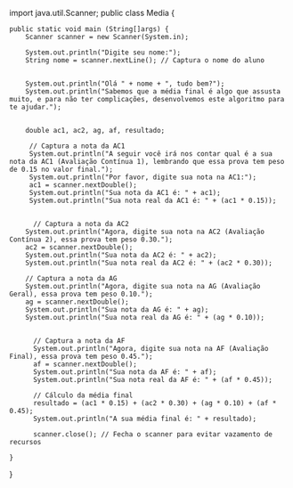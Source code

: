 import java.util.Scanner;
public class Media {

    public static void main (String[]args) {
        Scanner scanner = new Scanner(System.in); 
        
        System.out.println("Digite seu nome:");
        String nome = scanner.nextLine(); // Captura o nome do aluno


        System.out.println("Olá " + nome + ", tudo bem?");
        System.out.println("Sabemos que a média final é algo que assusta muito, e para não ter complicações, desenvolvemos este algoritmo para te ajudar.");


        double ac1, ac2, ag, af, resultado;

         // Captura a nota da AC1
         System.out.println("A seguir você irá nos contar qual é a sua nota da AC1 (Avaliação Contínua 1), lembrando que essa prova tem peso de 0.15 no valor final.");
         System.out.println("Por favor, digite sua nota na AC1:");
         ac1 = scanner.nextDouble();
         System.out.println("Sua nota da AC1 é: " + ac1);
         System.out.println("Sua nota real da AC1 é: " + (ac1 * 0.15));
 

          // Captura a nota da AC2
        System.out.println("Agora, digite sua nota na AC2 (Avaliação Contínua 2), essa prova tem peso 0.30.");
        ac2 = scanner.nextDouble();
        System.out.println("Sua nota da AC2 é: " + ac2);
        System.out.println("Sua nota real da AC2 é: " + (ac2 * 0.30));

        // Captura a nota da AG
        System.out.println("Agora, digite sua nota na AG (Avaliação Geral), essa prova tem peso 0.10.");
        ag = scanner.nextDouble();
        System.out.println("Sua nota da AG é: " + ag);
        System.out.println("Sua nota real da AG é: " + (ag * 0.10));


          // Captura a nota da AF
          System.out.println("Agora, digite sua nota na AF (Avaliação Final), essa prova tem peso 0.45.");
          af = scanner.nextDouble();
          System.out.println("Sua nota da AF é: " + af);
          System.out.println("Sua nota real da AF é: " + (af * 0.45));
  
          // Cálculo da média final
          resultado = (ac1 * 0.15) + (ac2 * 0.30) + (ag * 0.10) + (af * 0.45);
          System.out.println("A sua média final é: " + resultado);
  
          scanner.close(); // Fecha o scanner para evitar vazamento de recursos
  
    }
}
